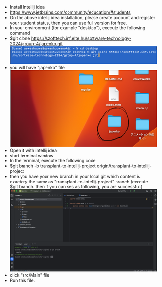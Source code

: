 - Install Intellij idea
- https://www.jetbrains.com/community/education/#students
- On the above intellij idea installation, please create account and register your student status, then you can use full version for free.
- In your environment (for example "desktop"), execute the following command
- $git clone https://szofttech.inf.elte.hu/software-technology-2024/group-4/japenko.git
![Alt text](image-1.png)
- you will have "japenko" file
![Alt text](image-2.png)
- Open it with intellij idea
- start terminal window 
- In the terminal, execute the following code
- $git branch -b transplant-to-intellij-project origin/transplant-to-intellij-project
- then you have your new branch in your local git which content is exactory the same as "transplant-to-intellij-project" branch (execute $git branch. then if you can ses as following, you are successful.)
![Alt text](image-4.png)
- click "src/Main" file
- Run this file. 